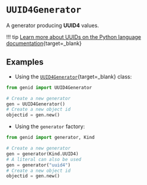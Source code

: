 
# `UUID4Generator`


A generator producing **UUID4** values.

!!! tip
    [Learn more about UUIDs on the Python language documentation](https://docs.python.org/3/library/uuid.html#module-uuid){target=_blank}


## Examples

- Using the [`UUID4Generator`](/reference/genid/#uuid4generator){target=_blank} class:

```python
from genid import UUID4Generator

# Create a new generator
gen = UUID4Generator()
# Create a new object id
objectid = gen.new()
```

- Using the `generator` factory:

```python
from genid import generator, Kind

# Create a new generator
gen = generator(Kind.UUID4)
# A literal can also be used
gen = generator("uuid4")
# Create a new object id
objectid = gen.new()
```
